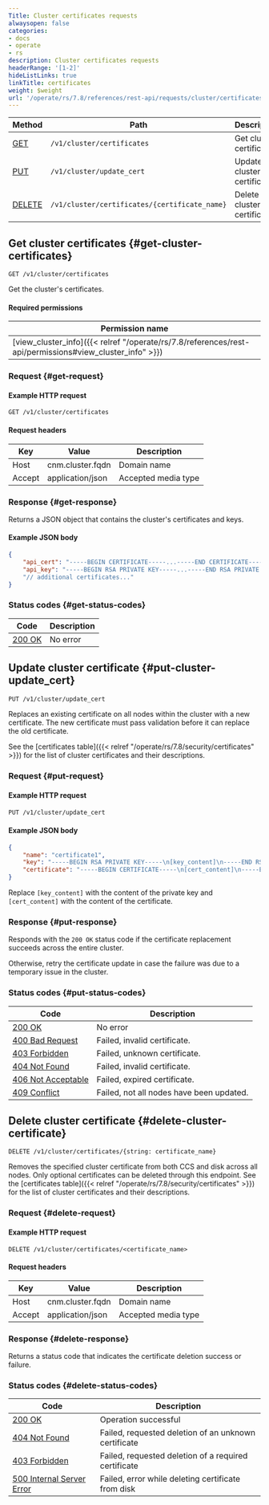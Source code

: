 ```yaml
---
Title: Cluster certificates requests
alwaysopen: false
categories:
- docs
- operate
- rs
description: Cluster certificates requests
headerRange: '[1-2]'
hideListLinks: true
linkTitle: certificates
weight: $weight
url: '/operate/rs/7.8/references/rest-api/requests/cluster/certificates/'
---
```


| Method | Path | Description |
|--------|------|-------------|
| [GET](#get-cluster-certificates) | `/v1/cluster/certificates` | Get cluster certificates |
| [PUT](#put-cluster-update_cert) | `/v1/cluster/update_cert` | Update a cluster certificate |
| [DELETE](#delete-cluster-certificate) | `/v1/cluster/certificates/{certificate_name}` | Delete cluster certificate |

## Get cluster certificates {#get-cluster-certificates}

	GET /v1/cluster/certificates

Get the cluster's certificates.

#### Required permissions

| Permission name |
|-----------------|
| [view_cluster_info]({{< relref "/operate/rs/7.8/references/rest-api/permissions#view_cluster_info" >}}) |

### Request {#get-request} 

#### Example HTTP request

	GET /v1/cluster/certificates 


#### Request headers

| Key | Value | Description |
|-----|-------|-------------|
| Host | cnm.cluster.fqdn | Domain name |
| Accept | application/json | Accepted media type |

### Response {#get-response} 

Returns a JSON object that contains the cluster's certificates and keys.

#### Example JSON body

```json
{
    "api_cert": "-----BEGIN CERTIFICATE-----...-----END CERTIFICATE-----",
    "api_key": "-----BEGIN RSA PRIVATE KEY-----...-----END RSA PRIVATE KEY-----"
    "// additional certificates..."
}
```

### Status codes {#get-status-codes} 

| Code | Description |
|------|-------------|
| [200 OK](http://www.w3.org/Protocols/rfc2616/rfc2616-sec10.html#sec10.2.1) | No error |


## Update cluster certificate {#put-cluster-update_cert}

```sh
PUT /v1/cluster/update_cert
```

Replaces an existing certificate on all nodes within the cluster with a new certificate. The new certificate must pass validation before it can replace the old certificate.

See the [certificates table]({{< relref "/operate/rs/7.8/security/certificates" >}}) for the list of cluster certificates and their descriptions.

### Request {#put-request}

#### Example HTTP request

```sh
PUT /v1/cluster/update_cert
```

#### Example JSON body

```json
{
    "name": "certificate1",
    "key": "-----BEGIN RSA PRIVATE KEY-----\n[key_content]\n-----END RSA PRIVATE KEY-----",
    "certificate": "-----BEGIN CERTIFICATE-----\n[cert_content]\n-----END CERTIFICATE-----",
}
```

Replace `[key_content]` with the content of the private key and `[cert_content]` with the content of the certificate.

### Response {#put-response}

Responds with the `200 OK` status code if the certificate replacement succeeds across the entire cluster.

Otherwise, retry the certificate update in case the failure was due to a temporary issue in the cluster.

### Status codes {#put-status-codes}

| Code | Description |
|------|-------------|
| [200 OK](http://www.w3.org/Protocols/rfc2616/rfc2616-sec10.html#sec10.2.1) | No error |
| [400 Bad Request](http://www.w3.org/Protocols/rfc2616/rfc2616-sec10.html#sec10.4.1) | Failed, invalid certificate. |
| [403 Forbidden](http://www.w3.org/Protocols/rfc2616/rfc2616-sec10.html#sec10.4.4) | Failed, unknown certificate. |
| [404 Not Found](http://www.w3.org/Protocols/rfc2616/rfc2616-sec10.html#sec10.4.5) | Failed, invalid certificate. |
| [406 Not Acceptable](http://www.w3.org/Protocols/rfc2616/rfc2616-sec10.html#sec10.4.7) | Failed, expired certificate. |
| [409 Conflict](http://www.w3.org/Protocols/rfc2616/rfc2616-sec10.html#sec10.4.10) | Failed, not all nodes have been updated. |


## Delete cluster certificate {#delete-cluster-certificate}

	DELETE /v1/cluster/certificates/{string: certificate_name}

Removes the specified cluster certificate from both CCS and disk
across all nodes. Only optional certificates can be deleted through
this endpoint. See the [certificates table]({{< relref "/operate/rs/7.8/security/certificates" >}}) for the list of cluster certificates and their descriptions.

### Request {#delete-request} 

#### Example HTTP request

	DELETE /v1/cluster/certificates/<certificate_name>


#### Request headers

| Key | Value | Description |
|-----|-------|-------------|
| Host | cnm.cluster.fqdn | Domain name |
| Accept | application/json | Accepted media type |

### Response {#delete-response} 

Returns a status code that indicates the certificate deletion success or failure.

### Status codes {#delete-status-codes} 

| Code | Description |
|------|-------------|
| [200 OK](http://www.w3.org/Protocols/rfc2616/rfc2616-sec10.html#sec10.2.1) | Operation successful |
| [404 Not Found](http://www.w3.org/Protocols/rfc2616/rfc2616-sec10.html#sec10.4.5) | Failed, requested deletion of an unknown certificate |
| [403 Forbidden](http://www.w3.org/Protocols/rfc2616/rfc2616-sec10.html#sec10.4.4) | Failed, requested deletion of a required certificate |
| [500 Internal Server Error](http://www.w3.org/Protocols/rfc2616/rfc2616-sec10.html#sec10.5.1) | Failed, error while deleting certificate from disk |
